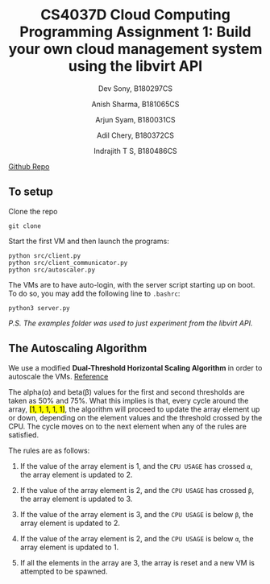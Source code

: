 # 
<h1>
    <center>CS4037D Cloud Computing</center>
    <center>Programming Assignment 1: Build your own cloud management system using the libvirt API</center>
</h1>
<p><center>Dev Sony, B180297CS</center></p>
<p><center>Anish Sharma, B181065CS</center></p>
<p><center>Arjun Syam, B180031CS</center></p>
<p><center>Adil Chery, B180372CS</center></p>
<p><center>Indrajith T S, B180486CS</center></p>

[Github Repo](https://github.com/HotMonkeyWings/Autoscaler-using-Libvirt-API.git)

## To setup

Clone the repo 

```
git clone 
```

Start the first VM and then launch the programs:
```
python src/client.py
python src/client_communicator.py
python src/autoscaler.py
```

The VMs are to have auto-login, with the server script starting up on boot. To do so, you may add the following line to `.bashrc`:
```
python3 server.py
```

*P.S. The examples folder was used to just experiment from the libvirt API.*

## The Autoscaling Algorithm

We use a modified **Dual-Threshold Horizontal Scaling Algorithm** in order to autoscale the VMs. [Reference](https://www.hindawi.com/journals/sp/2021/6397786/)

The alpha(α) and beta(β) values for the first and second thresholds are taken as 50% and 75%. What this implies is that, every cycle around the array,
<mark>[1, 1, 1, 1, 1]</mark>, the algorithm will proceed to update the array element up or down, depending on the element values and the threshold crossed by the CPU. The cycle moves on to the next element when any of the rules are satisfied. 

The rules are as follows:

1. If the value of the array element is 1, and the `CPU USAGE` has crossed `α`, the array element is updated to 2.

2. If the value of the array element is 2, and the `CPU USAGE` has crossed `β`, the array element is updated to 3.

3. If the value of the array element is 3, and the `CPU USAGE` is below `β`, the array element is updated to 2.

4. If the value of the array element is 2, and the `CPU USAGE` is below `α`, the array element is updated to 1.

5. If all the elements in the array are 3, the array is reset and a new VM is attempted to be spawned. 

